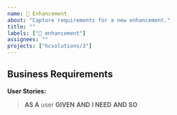 ```yaml
---
name: 💫 Enhancement
about: "Capture requirements for a new enhancement."
title: ""
labels: ["💫 enhancement"]
assignees: ""
projects: ["hcsolutions/3"]
---
```


<!-- OPTIONAL
> **Prerequisite(s):**
> - #
-->

## Business Requirements

<!-- A clear and concise description of what the feature needs to achieve. -->

**User Stories:**

> **AS A** user
> **GIVEN**
> **AND**
> **I NEED**
> **AND**
> **SO**

<!-- OPTIONAL
## Additional details

%% Provide additional details about data validations, permissions and any other pertinent business logic. %%
-->

<!-- OPTIONAL
## UX Considerations

%% Include UX / Service Design considerations e.g. where the feature will be accessed from, formatting specifics, non-standard design elements etc. When appropriate - such as when introducing new design patterns or elements - attach design prototypes/wireframes. %%

- [ ] Task
- [ ] Task
-->

<!--
## Technical Requirements

%% Will this rely on a new or existing service? Any new concerns? %%

- [ ] Task
- [ ] Task
-->

<!-- OPTIONAL
---
## Further Context

%% Quotes from business SMEs, discussion transcripts etc. %%
-->
